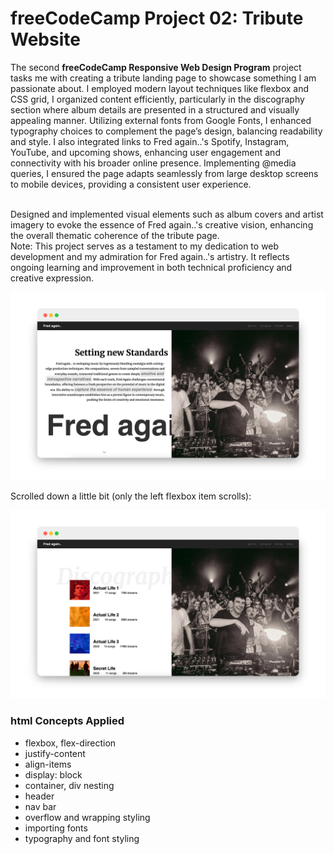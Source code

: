 # freeCodeCamp Project 02: Tribute Website

The second <b>freeCodeCamp Responsive Web Design Program</b> project tasks me with creating a tribute landing page to showcase something I am passionate about. I employed modern layout techniques like flexbox and CSS grid, I organized content efficiently, particularly in the discography section where album details are presented in a structured and visually appealing manner. Utilizing external fonts from Google Fonts, I enhanced typography choices to complement the page’s design, balancing readability and style. I also integrated links to Fred again..'s Spotify, Instagram, YouTube, and upcoming shows, enhancing user engagement and connectivity with his broader online presence. Implementing @media queries, I ensured the page adapts seamlessly from large desktop screens to mobile devices, providing a consistent user experience.

<br>
Designed and implemented visual elements such as album covers and artist imagery to evoke the essence of Fred again..'s creative vision, enhancing the overall thematic coherence of the tribute page.

<br>
Note: This project serves as a testament to my dedication to web development and my admiration for Fred again..'s artistry. It reflects ongoing learning and improvement in both technical proficiency and creative expression.

<p align=center>
  <img src="./images/fred-again-tribute-1.png" width=700>
</p>

Scrolled down a little bit (only the left flexbox item scrolls):

<p align=center>
  <img src="./images/fred-again-tribute-2.png" width=700>
</p>

<h3>html Concepts Applied
</h3>

- flexbox, flex-direction
- justify-content
- align-items
- display: block
- container, div nesting
- header
- nav bar
- overflow and wrapping styling
- importing fonts
- typography and font styling


